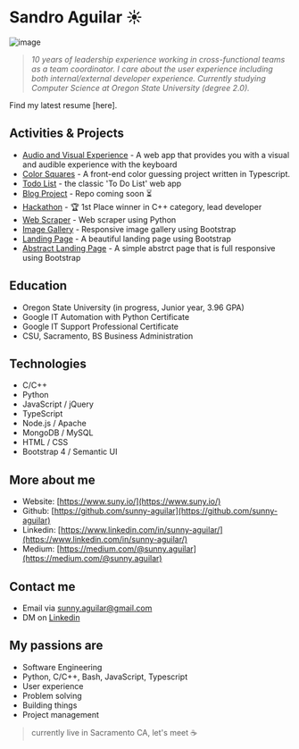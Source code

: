 # Sandro Aguilar :sunny:
![image](https://www.suny.io/wp-content/uploads/2020/04/personal_site_qr-e1586842379918.png)
> *10 years of leadership experience working in cross-functional teams as a team coordinator. I care about the user experience including both internal/external developer experience. Currently studying Computer Science at Oregon State University (degree 2.0).*

Find my latest resume [here].

## Activities & Projects
- [Audio and Visual Experience](https://sunny-aguilar.github.io/visual-sounds-v1/) - A web app that provides you with a visual and audible experience with the keyboard 
- [Color Squares](https://sunny-aguilar.github.io/color-squares/) - A front-end color guessing project written in Typescript.
- [Todo List](https://sunny-aguilar.github.io/todo-list-v1/) - the classic 'To Do List' web app
- [Blog Project]() - Repo coming soon :hourglass_flowing_sand:
- [Hackathon](https://devpost.com/software/banking-application) - :trophy: 1st Place winner in C++ category, lead developer
- [Web Scraper](https://github.com/sunny-aguilar/py-web-scraper/blob/master/scraper-github-trending.py) - Web scraper using Python
- [Image Gallery](https://sunny-aguilar.github.io/photo-gallery-v1/) - Responsive image gallery using Bootstrap
- [Landing Page](https://sunny-aguilar.github.io/landing-page-v1/) - A beautiful landing page using Bootstrap
- [Abstract Landing Page](https://sunny-aguilar.github.io/landing-page-v2/) - A simple abstrct page that is full responsive using Bootstrap

## Education
- Oregon State University (in progress, Junior year, 3.96 GPA)
- Google IT Automation with Python Certificate
- Google IT Support Professional Certificate
- CSU, Sacramento, BS Business Administration

## Technologies
- C/C++
- Python
- JavaScript / jQuery
- TypeScript
- Node.js / Apache
- MongoDB / MySQL
- HTML / CSS
- Bootstrap 4 / Semantic UI

## More about me
- Website: [https://www.suny.io/](https://www.suny.io/)
- Github: [https://github.com/sunny-aguilar](https://github.com/sunny-aguilar)
- Linkedin: [https://www.linkedin.com/in/sunny-aguilar/](https://www.linkedin.com/in/sunny-aguilar/)
- Medium: [https://medium.com/@sunny.aguilar](https://medium.com/@sunny.aguilar)

## Contact me
- Email via sunny.aguilar@gmail.com
- DM on [ Linkedin](https://www.linkedin.com/in/sunny-aguilar/)

## My passions are
- Software Engineering
- Python, C/C++, Bash, JavaScript, Typescript
- User experience
- Problem solving
- Building things
- Project management

> currently live in Sacramento CA, let's meet :coffee:

